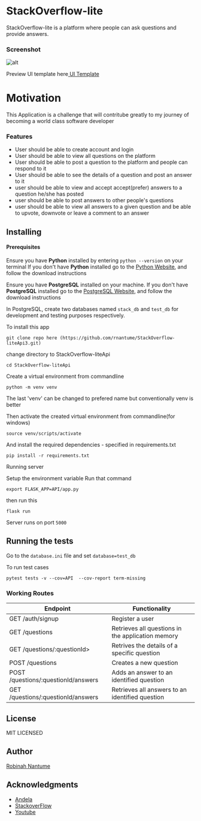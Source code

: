 # StackOverflow-lite
StackOverflow-lite is a platform where people can ask questions and provide answers.

### Screenshot

![alt](shot1.png)

Preview UI template here[ UI Template](https://rnantume.github.io/StackOverflow-liteApi/UI/index.html)

# Motivation

This Application is a challenge that will contritube greatly to my journey of becoming a
world class software developer


### Features

- User should be able to create account and login
- User should be able to view all questions on the platform
- User should be able to post a question to the platform and people can respond to it
- User should be able to see the details of a question and post an answer to it
- user should be able to view and accept accept(prefer) answers to a question he/she has posted
- user should be able to post answers to other people's questions
- user should be able to view all answers to a given question and be able to upvote, downvote or
  leave a comment to an answer

## Installing

#### Prerequisites

Ensure you have **Python** installed by entering `python --version` on your terminal
If you don't have **Python** installed go to the [Python Website](http://python.org), and follow the download instructions

Ensure you have **PostgreSQL** installed on your machine.
If you don't have **PostgreSQL** installed go to the [PostgreSQL Website](http://www.postgresqltutorial.com), and follow the download instructions

In PostgreSQL, create two databases named `stack_db` and `test_db` for development and testing purposes
respectively.

To install this app

```
git clone repo here (https://github.com/rnantume/StackOverflow-liteApi3.git)
```
change directory to StackOverflow-liteApi
```
cd StackOverflow-liteApi
```
Create a virtual environment from commandline
```
python -m venv venv
```
The last 'venv' can be changed to prefered name but conventionally venv is better

Then activate the created virtual environment from commandline(for windows)
```
source venv/scripts/activate
```

And install the required dependencies - specified in requirements.txt

```
pip install -r requirements.txt
```

Running server

Setup  the environment variable
Run that command

```
export FLASK_APP=API/app.py
```
then run this

```
flask run 
```

Server runs on port ``5000``

## Running the tests

Go to the `database.ini` file and set `database=test_db`

To run test cases

```
pytest tests -v --cov=API  --cov-report term-missing
```

### Working Routes

<table>
<thead>
<tr>
<th>Endpoint</th>
<th>Functionality</th>
</tr>
</thead>
<tbody>
<tr>
<td>GET /auth/signup</td>
<td>Register a user</td>
</tr>
<tr>
<td>GET /questions</td>
<td>Retrieves all questions in the application memory</td>
</tr>
<tr>
<td>GET /questions/:questionId></td>
<td>Retrives the details of a specific question</td>
</tr>
<tr>
<td>POST /questions</td>
<td>Creates a new question</td>
</tr>
<tr>
<td>POST /questions/:questionId/answers</td>
<td>Adds an answer to an identified question</td>
</tr>
<tr>
<td>GET /questions/:questionId/answers</td>
<td>Retrieves all answers to an identified question</td>
</tr>
</tbody></table>

## License

MIT LICENSED

## Author

[Robinah Nantume](http://github.com/rnantume)

## Acknowledgments

- [Andela](http://andela.com)
- [StackoverFlow](stackoverflow.com)
- [Youtube](youtube.com)
